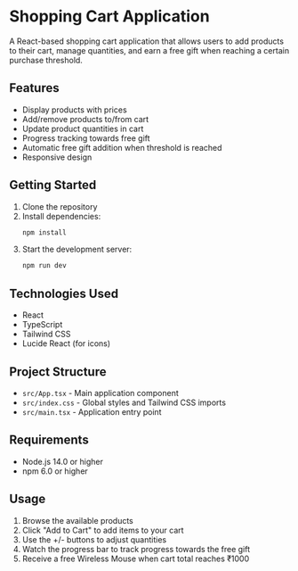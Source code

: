 # Shopping Cart Application

A React-based shopping cart application that allows users to add products to their cart, manage quantities, and earn a free gift when reaching a certain purchase threshold.

## Features

- Display products with prices
- Add/remove products to/from cart
- Update product quantities in cart
- Progress tracking towards free gift
- Automatic free gift addition when threshold is reached
- Responsive design

## Getting Started

1. Clone the repository
2. Install dependencies:
   ```bash
   npm install
   ```
3. Start the development server:
   ```bash
   npm run dev
   ```

## Technologies Used

- React
- TypeScript
- Tailwind CSS
- Lucide React (for icons)

## Project Structure

- `src/App.tsx` - Main application component
- `src/index.css` - Global styles and Tailwind CSS imports
- `src/main.tsx` - Application entry point

## Requirements

- Node.js 14.0 or higher
- npm 6.0 or higher

## Usage

1. Browse the available products
2. Click "Add to Cart" to add items to your cart
3. Use the +/- buttons to adjust quantities
4. Watch the progress bar to track progress towards the free gift
5. Receive a free Wireless Mouse when cart total reaches ₹1000
